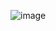 ![image](https://user-images.githubusercontent.com/84008107/136930914-6cfb4ba7-eea7-4eb1-ae4a-cf21168b739d.png)
